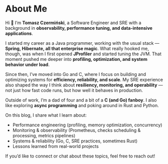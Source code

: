 # About Me

Hi 👋 I’m **Tomasz Czermiński**, a Software Engineer and SRE with a background in **observability, performance tuning, and data-intensive applications**.  

I started my career as a Java programmer, working with the usual stack — **Spring, Hibernate, all that enterprise magic**. What really hooked me, though, was when I first opened **JProfiler** and started tuning the JVM. That moment pushed me deeper into **profiling, optimization, and system behavior under load**.  

Since then, I’ve moved into Go and C, where I focus on building and optimizing systems for **efficiency, reliability, and scale**. My SRE experience also shaped the way I think about **resiliency, monitoring, and operability** — not just how fast code runs, but how well it behaves in production.  

Outside of work, I’m a dad of four and a bit of a **C (and Go) fanboy**. I also like exploring **async programming** and poking around in Rust and Python.  

On this blog, I share what I learn about:
- Performance engineering (profiling, memory optimization, concurrency)  
- Monitoring & observability (Prometheus, checks scheduling & processing, metrics pipelines)  
- Systems & reliability (Go, C, SRE practices, sometimes Rust)  
- Lessons learned from real-world projects  

If you’d like to connect or chat about these topics, feel free to reach out!  
